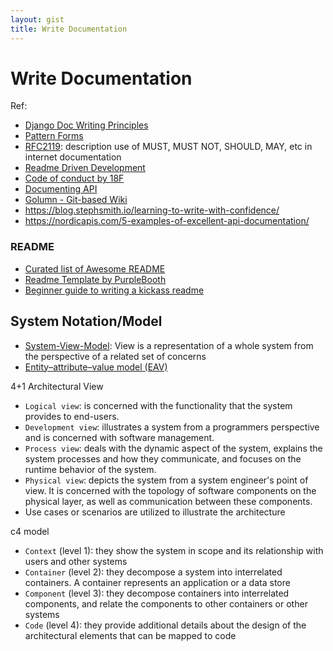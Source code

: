 ```yaml
---
layout: gist
title: Write Documentation
---
```


# Write Documentation

Ref:
- [Django Doc Writing Principles](https://jacobian.org/writing/great-documentation/)
- [Pattern Forms](https://www.martinfowler.com/articles/writingPatterns.html)
- [RFC2119](https://tools.ietf.org/html/rfc2119): description use of MUST, MUST NOT, SHOULD, MAY, etc in internet documentation
- [Readme Driven Development](http://tom.preston-werner.com/2010/08/23/readme-driven-development.html)
- [Code of conduct by 18F](https://github.com/18F/code-of-conduct)
- [Documenting API](https://idratherbewriting.com/learnapidoc/)
- [Golumn - Git-based Wiki](https://github.com/gollum/gollum)
- <https://blog.stephsmith.io/learning-to-write-with-confidence/>
- <https://nordicapis.com/5-examples-of-excellent-api-documentation/>


### README

- [Curated list of Awesome README](https://github.com/matiassingers/awesome-readme)
- [Readme Template by PurpleBooth](https://gist.github.com/PurpleBooth/109311bb0361f32d87a2)
- [Beginner guide to writing a kickass readme](https://medium.com/@meakaakka/a-beginners-guide-to-writing-a-kickass-readme-7ac01da88ab3)


## System Notation/Model

- [System-View-Model](https://en.wikipedia.org/wiki/View_model): View is a representation of a whole system from the perspective of a related set of concerns
- [Entity–attribute–value model (EAV)](https://en.wikipedia.org/wiki/Entity%E2%80%93attribute%E2%80%93value_model)

4+1 Architectural View
- `Logical view`: is concerned with the functionality that the system provides to end-users.
- `Development view`: illustrates a system from a programmers perspective and is concerned with software management.
- `Process view`: deals with the dynamic aspect of the system, explains the system processes and how they communicate, and focuses on the runtime behavior of the system.
- `Physical view`: depicts the system from a system engineer's point of view. It is concerned with the topology of software components on the physical layer, as well as communication between these components.
- Use cases or scenarios are utilized to illustrate the architecture

c4 model
- `Context` (level 1): they show the system in scope and its relationship with users and other systems
- `Container` (level 2): they decompose a system into interrelated containers.  A container represents an application or a data store
- `Component` (level 3): they decompose containers into interrelated components, and relate the components to other containers or other systems
- `Code` (level 4): they provide additional details about the design of the architectural elements that can be mapped to code


